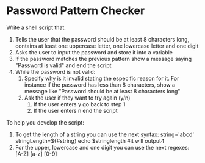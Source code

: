 # Password Pattern Checker
Write a shell script that:
1. Tells the user that the password should be at least 8 characters long, contains at least one uppercase letter, one lowercase letter and one digit
2. Asks the user to input the password and store it into a variable
3. If the password matches the previous pattern show a message saying "Password is valid" and end the script
4. While the password is not valid:
    1. Specify why is it invalid stating the especific reason for it. For instance if the password has less than 8 characters, show a message like "Password should be at least 8 characters long"
    2. Ask the user if they want to try again (y/n)
        1. If the user enters y go back to step 1
        2. If the user enters n end the script

To help you develop the script:
1. To get the length of a string you can use the next syntax:
    string='abcd'
    stringLength=${#string}
    echo $stringlength #it will output4
2. For the upper, lowercase and one digit you can use the next regexes:
    [A-Z]
    [a-z]
    [0-9]